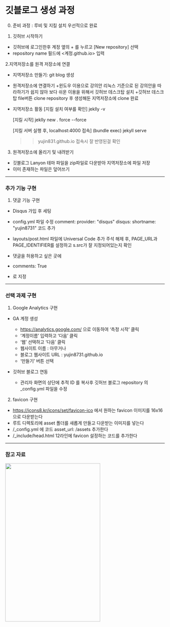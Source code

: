 
# 깃블로그 생성 과정
0. 준비 과정 : 루비 및 지킬 설치 우선적으로 완료

1. 깃허브 시작하기
  - 깃허브에 로그인한후 계정 옆의 + 를 누르고 [New repository] 선택
  - repository name 필드에 <계정.github.io> 입력
 
2.지역저장소를 원격 저장소에 연결
  - 지역저장소 만들기: git blog 생성

  - 원격저장소에 연결하기
    +윈도우 이용으로 강의안 리눅스 기준으로 된 강의안을 따라하기가 쉽지 않아 보다 쉬운 이용을 위해서 깃허브 데스크탑 설치
    +깃허브 데스크탑 file버튼 clone repository 후 생성해둔 지역저장소에 clone 완료

  - 지역저장소 활동
    [지킬 설치 여부를 확인]
    jeklly -v


    [지킬 시작]
    jeklly new . force --force


    [지킬 서버 실행 후, localhost:4000 접속]
    (bundle exec) jekyll serve 

    >> yujin831.github.io 접속시 잘 반영된걸 확인

3. 원격저장소에 올리기 및 내려받기
  - 깃블로그 Lanyon 테마 파일을 zip파일로 다운받아 지역저장소에 파일 저장
  - 이미 존재하는 파일은 덮어쓰기

-----
### 추가 기능 구현
1. 댓글 기능 구현
  - Disqus 가입 후 세팅

  - config.yml 파일 수정 
    comment:
    provider: "disqus"
    disqus:
      shortname: "yujin8731" 코드 추가

   - layouts/post.html 파일에 Universal Code 추가
      주석 해제 후, PAGE_URL과 PAGE_IDENTIFIER를 설정하고 s.src가 잘 지정되어있는지 확인

   - 댓글을 허용하고 싶은 곳에
   -  comments: True
   -  로 지정


 -----
  ### 선택 과제 구현
1. Google Analytics 구현
  - GA 계정 생성
    -  https://analytics.google.com/ 으로 이동하여 ‘측정 시작’ 클릭
    - ‘계정이름’ 입력하고 ‘다음’ 클릭
    - ‘웹’ 선택하고 ‘다음’ 클릭
    - 웹사이트 이름 : 아무거나
    - 블로그 웹사이트 URL : yujin8731.github.io
    - ‘만들기’ 버튼 선택

  - 깃허브 블로그 연동
    - 관리자 화면의 상단에 추적 ID 를 복사후 깃허브 블로그 repository 의 _config.yml 파일을 수정

2. favicon 구현
  - https://icons8.kr/icons/set/favicon-ico 에서 원하는 favicon 이미지를 16x16으로 다운받는다
  - 루트 디렉토리에 asset 폴더를 새롭게 만들고 다운받는 이미지를 넣는다
  - /_config.yml 에 코드 asset_url: /assets 추가한다
  - /_include/head.html 12라인에 favicon 설정하는 코드를 추가한다


------
### 참고 자료
<img src="https://user-images.githubusercontent.com/95964960/204191336-fa4a5738-1988-4643-8d3b-c03a69516893.jpg" width="300" height="500"/>











